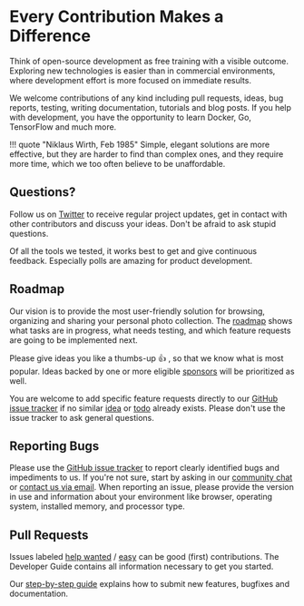 # Every Contribution Makes a Difference

Think of open-source development as free training with a visible outcome.
Exploring new technologies is easier than in commercial environments,
where development effort is more focused on immediate results.

We welcome contributions of any kind including pull requests, ideas, bug reports,
testing, writing documentation, tutorials and blog posts. If you help with development,
you have the opportunity to learn Docker, Go, TensorFlow and much more.

!!! quote "Niklaus Wirth, Feb 1985"
    Simple, elegant solutions are more effective, but they are harder to find than complex ones, and they require more time, which we too often believe to be unaffordable.

## Questions?

Follow us on [Twitter](https://twitter.com/browseyourlife) to receive regular project updates, 
get in contact with other contributors and discuss your ideas. Don't be afraid to ask stupid questions.

Of all the tools we tested, it works best to get and give continuous feedback. 
Especially polls are amazing for product development.

## Roadmap ##

Our vision is to provide the most user-friendly solution for browsing, organizing and sharing your personal photo collection.
The [roadmap](https://github.com/photoprism/photoprism/projects/5) shows what tasks are in progress, 
what needs testing, and which feature requests are going to be implemented next.

Please give ideas you like a thumbs-up 👍  , so that we know what is most popular.
Ideas backed by one or more eligible [sponsors](https://github.com/photoprism/photoprism/blob/develop/SPONSORS.md) 
will be prioritized as well.

You are welcome to add specific feature requests directly to our [GitHub issue tracker](https://github.com/photoprism/photoprism/issues)
if no similar [idea](https://github.com/photoprism/photoprism/labels/idea)
or [todo](https://github.com/photoprism/photoprism/labels/todo) already exists.
Please don't use the issue tracker to ask general questions.

## Reporting Bugs ##

Please use the [GitHub issue tracker](https://github.com/photoprism/photoprism/issues) to report clearly identified bugs and impediments to us.
If you're not sure, start by asking in our [community chat](https://gitter.im/browseyourlife/community) or [contact us via email](mailto:help@photoprism.app).
When reporting an issue, please provide the version in use and information about your environment like browser, operating system, installed memory, and processor type.

## Pull Requests

Issues labeled [help wanted](https://github.com/photoprism/photoprism/labels/help%20wanted) /
[easy](https://github.com/photoprism/photoprism/labels/easy) can be good (first) contributions.
The Developer Guide contains all information necessary to get you started.

Our [step-by-step guide](pull-requests.md) explains how to submit new features, bugfixes and documentation.